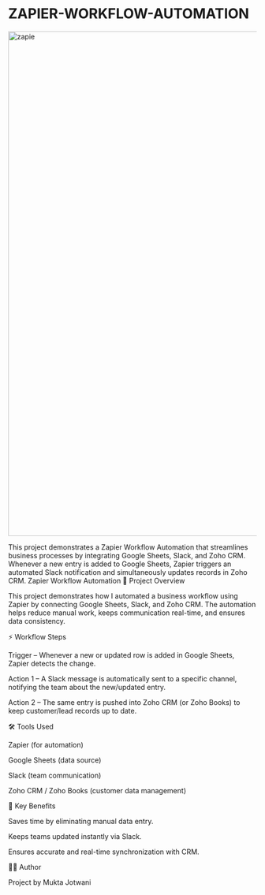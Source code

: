 # ZAPIER-WORKFLOW-AUTOMATION
<img width="1536" height="1024" alt="zapie" src="https://github.com/user-attachments/assets/3257a9c3-7e28-450f-b0e5-b3b4b91e900f" />

This project demonstrates a Zapier Workflow Automation that streamlines business processes by integrating Google Sheets, Slack, and Zoho CRM. Whenever a new entry is added to Google Sheets, Zapier triggers an automated Slack notification and simultaneously updates records in Zoho CRM.
Zapier Workflow Automation
📌 Project Overview

This project demonstrates how I automated a business workflow using Zapier by connecting Google Sheets, Slack, and Zoho CRM. The automation helps reduce manual work, keeps communication real-time, and ensures data consistency.

⚡ Workflow Steps

Trigger – Whenever a new or updated row is added in Google Sheets, Zapier detects the change.

Action 1 – A Slack message is automatically sent to a specific channel, notifying the team about the new/updated entry.

Action 2 – The same entry is pushed into Zoho CRM (or Zoho Books) to keep customer/lead records up to date.

🛠 Tools Used

Zapier (for automation)

Google Sheets (data source)

Slack (team communication)

Zoho CRM / Zoho Books (customer data management)

🚀 Key Benefits

Saves time by eliminating manual data entry.

Keeps teams updated instantly via Slack.

Ensures accurate and real-time synchronization with CRM.

👩‍💻 Author

Project by Mukta Jotwani
